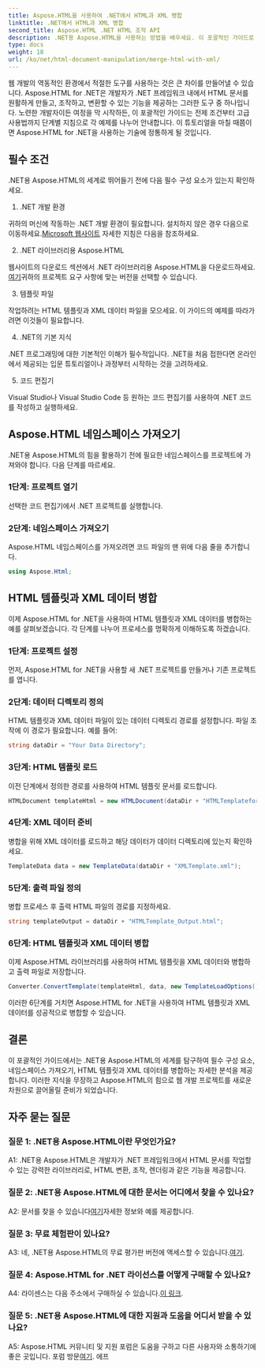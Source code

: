 ```yaml
---
title: Aspose.HTML을 사용하여 .NET에서 HTML과 XML 병합
linktitle: .NET에서 HTML과 XML 병합
second_title: Aspose.HTML .NET HTML 조작 API
description: .NET용 Aspose.HTML을 사용하는 방법을 배우세요. 이 포괄적인 가이드로 네임스페이스를 가져오고, HTML을 XML과 병합하고, 웹 개발 기술을 향상시키세요.
type: docs
weight: 18
url: /ko/net/html-document-manipulation/merge-html-with-xml/
---
```


웹 개발의 역동적인 환경에서 적절한 도구를 사용하는 것은 큰 차이를 만들어낼 수 있습니다. Aspose.HTML for .NET은 개발자가 .NET 프레임워크 내에서 HTML 문서를 원활하게 만들고, 조작하고, 변환할 수 있는 기능을 제공하는 그러한 도구 중 하나입니다. 노련한 개발자이든 여정을 막 시작하든, 이 포괄적인 가이드는 전제 조건부터 고급 사용법까지 단계별 지침으로 각 예제를 나누어 안내합니다. 이 튜토리얼을 마칠 때쯤이면 Aspose.HTML for .NET을 사용하는 기술에 정통하게 될 것입니다.

## 필수 조건

.NET용 Aspose.HTML의 세계로 뛰어들기 전에 다음 필수 구성 요소가 있는지 확인하세요.

1. .NET 개발 환경

귀하의 머신에 작동하는 .NET 개발 환경이 필요합니다. 설치하지 않은 경우 다음으로 이동하세요.[Microsoft 웹사이트](https://docs.microsoft.com/en-us/dotnet/core/install/) 자세한 지침은 다음을 참조하세요.

2. .NET 라이브러리용 Aspose.HTML

 웹사이트의 다운로드 섹션에서 .NET 라이브러리용 Aspose.HTML을 다운로드하세요.[여기](https://releases.aspose.com/html/net/)귀하의 프로젝트 요구 사항에 맞는 버전을 선택할 수 있습니다.

3. 템플릿 파일

작업하려는 HTML 템플릿과 XML 데이터 파일을 모으세요. 이 가이드의 예제를 따라가려면 이것들이 필요합니다.

4. .NET의 기본 지식

.NET 프로그래밍에 대한 기본적인 이해가 필수적입니다. .NET을 처음 접한다면 온라인에서 제공되는 입문 튜토리얼이나 과정부터 시작하는 것을 고려하세요.

5. 코드 편집기

Visual Studio나 Visual Studio Code 등 원하는 코드 편집기를 사용하여 .NET 코드를 작성하고 실행하세요.

## Aspose.HTML 네임스페이스 가져오기

.NET용 Aspose.HTML의 힘을 활용하기 전에 필요한 네임스페이스를 프로젝트에 가져와야 합니다. 다음 단계를 따르세요.

### 1단계: 프로젝트 열기

선택한 코드 편집기에서 .NET 프로젝트를 실행합니다.

### 2단계: 네임스페이스 가져오기

Aspose.HTML 네임스페이스를 가져오려면 코드 파일의 맨 위에 다음 줄을 추가합니다.

```csharp
using Aspose.Html;
```

## HTML 템플릿과 XML 데이터 병합

이제 Aspose.HTML for .NET을 사용하여 HTML 템플릿과 XML 데이터를 병합하는 예를 살펴보겠습니다. 각 단계를 나누어 프로세스를 명확하게 이해하도록 하겠습니다.

### 1단계: 프로젝트 설정

먼저, Aspose.HTML for .NET을 사용할 새 .NET 프로젝트를 만들거나 기존 프로젝트를 엽니다.

### 2단계: 데이터 디렉토리 정의

HTML 템플릿과 XML 데이터 파일이 있는 데이터 디렉토리 경로를 설정합니다. 파일 조작에 이 경로가 필요합니다. 예를 들어:

```csharp
string dataDir = "Your Data Directory";
```

### 3단계: HTML 템플릿 로드

이전 단계에서 정의한 경로를 사용하여 HTML 템플릿 문서를 로드합니다.

```csharp
HTMLDocument templateHtml = new HTMLDocument(dataDir + "HTMLTemplateforXML.html");
```

### 4단계: XML 데이터 준비

병합을 위해 XML 데이터를 로드하고 해당 데이터가 데이터 디렉토리에 있는지 확인하세요.

```csharp
TemplateData data = new TemplateData(dataDir + "XMLTemplate.xml");
```

### 5단계: 출력 파일 정의

병합 프로세스 후 출력 HTML 파일의 경로를 지정하세요.

```csharp
string templateOutput = dataDir + "HTMLTemplate_Output.html";
```

### 6단계: HTML 템플릿과 XML 데이터 병합

이제 Aspose.HTML 라이브러리를 사용하여 HTML 템플릿을 XML 데이터와 병합하고 출력 파일로 저장합니다.

```csharp
Converter.ConvertTemplate(templateHtml, data, new TemplateLoadOptions(), templateOutput);
```

이러한 6단계를 거치면 Aspose.HTML for .NET을 사용하여 HTML 템플릿과 XML 데이터를 성공적으로 병합할 수 있습니다.

## 결론

이 포괄적인 가이드에서는 .NET용 Aspose.HTML의 세계를 탐구하여 필수 구성 요소, 네임스페이스 가져오기, HTML 템플릿과 XML 데이터를 병합하는 자세한 분석을 제공합니다. 이러한 지식을 무장하고 Aspose.HTML의 힘으로 웹 개발 프로젝트를 새로운 차원으로 끌어올릴 준비가 되었습니다.

## 자주 묻는 질문

### 질문 1: .NET용 Aspose.HTML이란 무엇인가요?

A1: .NET용 Aspose.HTML은 개발자가 .NET 프레임워크에서 HTML 문서를 작업할 수 있는 강력한 라이브러리로, HTML 변환, 조작, 렌더링과 같은 기능을 제공합니다.

### 질문 2: .NET용 Aspose.HTML에 대한 문서는 어디에서 찾을 수 있나요?

 A2: 문서를 찾을 수 있습니다[여기](https://reference.aspose.com/html/net/)자세한 정보와 예를 제공합니다.

### 질문 3: 무료 체험판이 있나요?

 A3: 네, .NET용 Aspose.HTML의 무료 평가판 버전에 액세스할 수 있습니다.[여기](https://releases.aspose.com/).

### 질문 4: Aspose.HTML for .NET 라이선스를 어떻게 구매할 수 있나요?

 A4: 라이센스는 다음 주소에서 구매하실 수 있습니다.[이 링크](https://purchase.aspose.com/buy).

### 질문 5: .NET용 Aspose.HTML에 대한 지원과 도움을 어디서 받을 수 있나요?

 A5: Aspose.HTML 커뮤니티 및 지원 포럼은 도움을 구하고 다른 사용자와 소통하기에 좋은 곳입니다. 포럼 방문[여기](https://forum.aspose.com/).
에프
